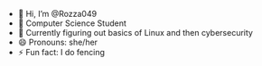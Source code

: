 - 👋 Hi, I’m @Rozza049
- 👀 Computer Science Student
- 🌱 Currently figuring out basics of Linux and then cybersecurity
- 😄 Pronouns: she/her
- ⚡ Fun fact: I do fencing
